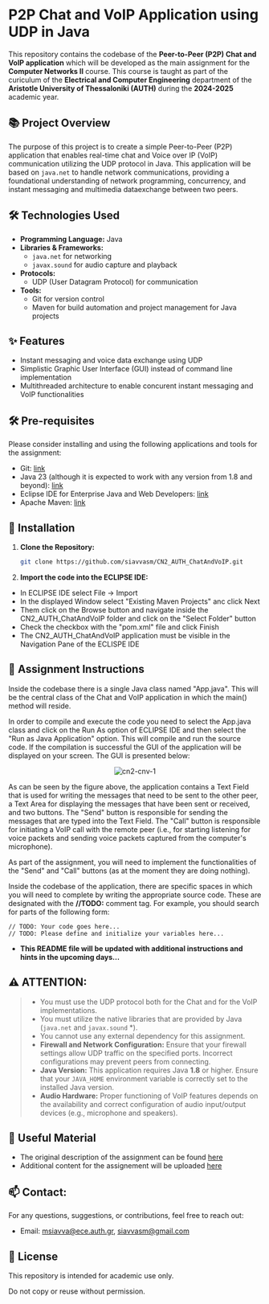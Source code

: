 # P2P Chat and VoIP Application using UDP in Java

This repository contains the codebase of the **Peer-to-Peer (P2P) Chat and VoIP application** which will be developed as the main assignment for the **Computer Networks II** course. This course is taught as part of the curiculum of the **Electrical and Computer Engineering** department of the **Aristotle University of Thessaloniki (AUTH)** during the **2024-2025** academic year.

## 📚 Project Overview

The purpose of this project is to create a simple Peer-to-Peer (P2P) application that enables real-time chat and Voice over IP (VoIP) communication utilizing the UDP protocol in Java. This application will be based on  `java.net` to handle network communications, providing a foundational understanding of network programming, concurrency, and instant messaging and multimedia dataexchange between two peers.

## 🛠️ Technologies Used

- **Programming Language:** Java
- **Libraries & Frameworks:**
  - `java.net` for networking
  - `javax.sound` for audio capture and playback
- **Protocols:**
  - UDP (User Datagram Protocol) for communication
- **Tools:**
  - Git for version control
  - Maven for build automation and project management for Java projects

## ✨ Features

- Instant messaging and voice data exchange using UDP
- Simplistic Graphic User Interface (GUI) instead of command line implementation
- Multithreaded architecture to enable concurent instant messaging and VoIP functionalities

## 🛠️ Pre-requisites 

Please consider installing and using the following applications and tools for the assignment:

- Git: [link](https://git-scm.com/downloads)
- Java 23 (although it is expected to work with any version from 1.8 and beyond): [link](https://www.oracle.com/java/technologies/downloads/)
- Eclipse IDE for Enterprise Java and Web Developers: [link](https://www.eclipse.org/downloads/packages/)
- Apache Maven: [link](https://maven.apache.org/download.cgi)

## 🚀 Installation

1. **Clone the Repository:**
   ```bash
   git clone https://github.com/siavvasm/CN2_AUTH_ChatAndVoIP.git
   ```

2. **Import the code into the ECLIPSE IDE:**

- In ECLIPSE IDE select File -> Import
- In the displayed Window select "Existing Maven Projects" anc click Next
- Them click on the Browse button and navigate inside the CN2_AUTH_ChatAndVoIP folder and click on the "Select Folder" button
- Check the checkbox with the "pom.xml" file and click Finish
- The CN2_AUTH_ChatAndVoIP application must be visible in the Navigation Pane of the ECLISPE IDE

## 📖 Assignment Instructions

Inside the codebase there is a single Java class named "App.java". This will be the central class of the Chat and VoIP application in which the main() method will reside. 

In order to compile and execute the code you need to select the App.java class and click on the Run As option of ECLIPSE IDE and then select the "Run as Java Application" option. This will compile and run the source code. If the compilation is successful the GUI of the application will be displayed on your screen. The GUI is presented below: 

<p align="center">
  <img src="https://github.com/user-attachments/assets/713e81b5-f7bc-44ec-8d6c-56fa77288c2d" alt="cn2-cnv-1">
</p>

As can be seen by the figure above, the application contains a Text Field that is used for writing the messages that need to be sent to the other peer, a Text Area for displaying the messages that have been sent or received, and two buttons. The "Send" button is responsible for sending the messages that are typed into the Text Field. The "Call" button is responsible for initiating a VoIP call with the remote peer (i.e., for starting listening for voice packets and sending voice packets captured from the computer's microphone).

As part of the assignment, you will need to implement the functionalities of the "Send" and "Call" buttons (as at the moment they are doing nothing). 

Inside the codebase of the application, there are specific spaces in which you will need to complete by writing the appropriate source code.  These are designated with the **//TODO:** comment tag. For example, you should search for parts of the following form: 

```
// TODO: Your code goes here...
// TODO: Please define and initialize your variables here...
```

- **This README file will be updated with additional instructions and hints in the upcoming days...**

## ⚠️ **ATTENTION:**
>- You must use the UDP protocol both for the Chat and for the VoIP implementations.
>- You must utilize the native libraries that are provided by Java (`java.net`  and `javax.sound` *).
>- You cannot use any external dependency for this assignment.
>- **Firewall and Network Configuration:** Ensure that your firewall settings allow UDP traffic on the specified ports. Incorrect configurations may prevent peers from connecting.
>- **Java Version:** This application requires Java **1.8** or higher. Ensure that your `JAVA_HOME` environment variable is correctly set to the installed Java version.
>- **Audio Hardware:** Proper functioning of VoIP features depends on the availability and correct configuration of audio input/output devices (e.g., microphone and speakers).

## 📄 Useful Material

- The original description of the assignment can be found [here](https://sites.google.com/view/computer-networks-ii/%CE%B5%CF%81%CE%B3%CE%B1%CF%83%CE%AF%CE%B5%CF%82)
- Additional content for the assignement will be uploaded [here](https://sites.google.com/view/computer-networks-ii)

## 📫 Contact: 

For any questions, suggestions, or contributions, feel free to reach out:

- Email: msiavva@ece.auth.gr, siavvasm@gmail.com

## 📄 License
This repository is intended for academic use only.

Do not copy or reuse without permission.
 
